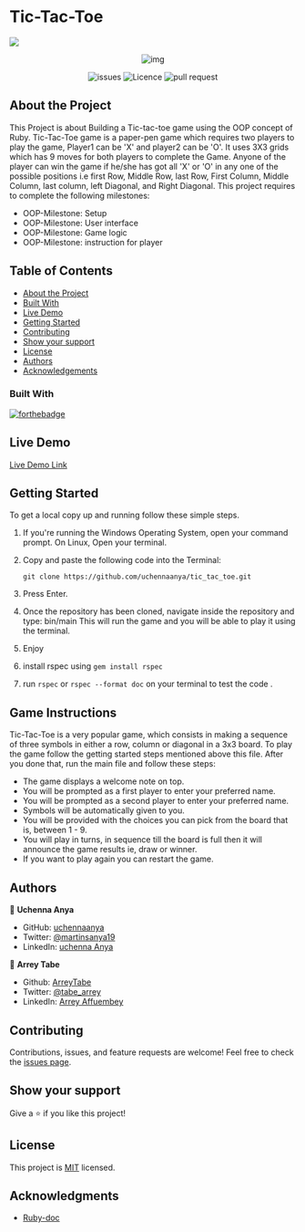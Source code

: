 # Tic-Tac-Toe

![](https://img.shields.io/badge/Microverse-blueviolet)

 <p align="center">
  <img src="https://upload.wikimedia.org/wikipedia/commons/thumb/3/32/Tic_tac_toe.svg/200px-Tic_tac_toe.svg.png" alt="img" >
 </p>

<p align="center">

<img src="https://img.shields.io/github/issues/uchennaanya/tic_tac_toe?style=for-the-badge" alt="issues" >
<img src="https://img.shields.io/github/license/uchennaanya/tic_tac_toe?style=for-the-badge" alt="Licence" >
<img src="https://img.shields.io/github/issues-pr/uchennaanya/tic_tac_toe?style=for-the-badge" alt="pull request" >

</p>

## About the Project

<!-- This project is based on the . -->

This Project is about Building a Tic-tac-toe game using the OOP concept of Ruby.
Tic-Tac-Toe game is a paper-pen game which requires two players to play the game, Player1 can be 'X' and player2 can be 'O'. It uses 3X3 grids which has 9 moves for both players to complete the Game.
Anyone of the player can win the game if he/she has got all 'X' or 'O' in any one of the possible positions i.e first Row, Middle Row, last Row, First Column, Middle Column, last column, left Diagonal, and Right Diagonal.
This project requires to complete the following milestones:

- OOP-Milestone: Setup
- OOP-Milestone: User interface
- OOP-Milestone: Game logic
- OOP-Milestone: instruction for player

## Table of Contents

- [About the Project](#about-the-project)
- [Built With](#built-with)
- [Live Demo](#live-demo)
- [Getting Started](#getting-started)
- [Contributing](#contributing)
- [Show your support](#show-your-support)
- [License](#license)
- [Authors](#authors)
- [Acknowledgements](#acknowledgements)

### Built With

[![forthebadge](https://forthebadge.com/images/badges/made-with-ruby.svg)](https://forthebadge.com)

## Live Demo

[Live Demo Link](https://repl.it/@uchennaanya/tictactoe#.replit)

## Getting Started

To get a local copy up and running follow these simple steps.

1. If you're running the Windows Operating System, open your command prompt. On Linux, Open your terminal.

2. Copy and paste the following code into the Terminal:

   `git clone https://github.com/uchennaanya/tic_tac_toe.git`

3. Press Enter.

4. Once the repository has been cloned, navigate inside the repository and type: bin/main This will run the game and you will be able to play it using the terminal.

5. Enjoy

6. install rspec using `gem install rspec`
7. run `rspec` or `rspec --format doc` on your terminal to test the code .

## Game Instructions

Tic-Tac-Toe is a very popular game, which consists in making a sequence of three symbols in either a row, column or diagonal in a 3x3 board.
To play the game follow the getting started steps mentioned above this file. After you done that, run the main file and follow these steps:

- The game displays a welcome note on top.
- You will be prompted as a first player to enter your preferred name.
- You will be prompted as a second player to enter your preferred name.
- Symbols will be automatically given to you.
- You will be provided with the choices you can pick from the board that is, between 1 - 9.
- You will play in turns, in sequence till the board is full then it will announce the game results ie, draw or winner.
- If you want to play again you can restart the game.

## Authors

👤 **Uchenna Anya**

- GitHub: [uchennaanya](https://github.com/uchennaanya)
- Twitter: [@martinsanya19](https://twitter.com/martinsanya19)
- LinkedIn: [uchenna Anya](https://www.linkedin.com/in/uchenna-anya)

👤 **Arrey Tabe**

- Github: [ArreyTabe](https://github.com/ArreyTabe)
- Twitter: [@tabe_arrey](https://twitter.com/tabe_arrey)
- LinkedIn: [Arrey Affuembey](https://www.linkedin.com/in/arrey-affuembey-80a8b11a8/)

## Contributing

Contributions, issues, and feature requests are welcome!
Feel free to check the [issues page](../../issues).

## Show your support

Give a ⭐️ if you like this project!

## License

This project is [MIT](https://github.com/uchennaanya/Tic-Tac-Toe/blob/feature/LICENSE) licensed.

## Acknowledgments

- [Ruby-doc](https://ruby-doc.org/core-2.6.5)
